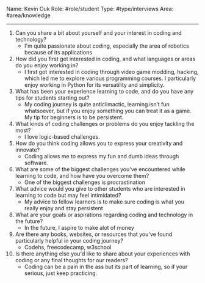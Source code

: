Name: Kevin Ouk
Role: #role/student 
Type: #type/interviews 
Area: #area/knowledge

---

1. Can you share a bit about yourself and your interest in coding and technology?
    - I'm quite passionate about coding, especially the area of robotics because of its applications
2. How did you first get interested in coding, and what languages or areas do you enjoy working in?
    - I first got interested in coding through video game modding, hacking, which led me to explore various programming courses. I particularly enjoy working in Python for its versatility and simplicity.
3. What has been your experience learning to code, and do you have any tips for students starting out?
    - My coding journey is quite anticlimactic, learning isn’t fun whatsoever, but if you enjoy something you can treat it as a game. My tip for beginners is to be persistent.
4. What kinds of coding challenges or problems do you enjoy tackling the most?
    - I love logic-based challenges.
5. How do you think coding allows you to express your creativity and innovate?
    - Coding allows me to express my fun and dumb ideas through software.
6. What are some of the biggest challenges you've encountered while learning to code, and how have you overcome them?
    - One of the biggest challenges is procrastination
7. What advice would you give to other students who are interested in learning to code but may feel intimidated?
    - My advice to fellow learners is to make sure coding is what you really enjoy and stay persistent
8. What are your goals or aspirations regarding coding and technology in the future?
    - In the future, I aspire to make alot of money
9. Are there any books, websites, or resources that you've found particularly helpful in your coding journey?
    - Codehs, freecodecamp, w3school
10. Is there anything else you'd like to share about your experiences with coding or any final thoughts for our readers?
    - Coding can be a pain in the ass but its part of learning, so if your serious, just keep practicing.
